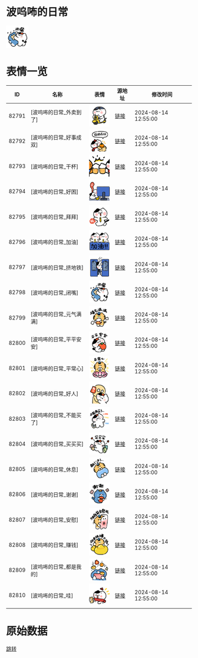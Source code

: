 # 波呜咘的日常

<img src="./cover.png" height="60" alt="cover" />

# 表情一览

|ID|名称|表情|源地址|修改时间|
|----|----|----|----|----|
|82791|[波呜咘的日常_外卖到了]|<img src="./pic/082791_%5B波呜咘的日常_外卖到了%5D.png" height="60" alt="外卖到了"/>|[链接](https://i0.hdslb.com/bfs/garb/cdf66f53362ec79273f1f9fd469247d0fb84d702.png)|2024-08-14 12:55:00|
|82792|[波呜咘的日常_好事成双]|<img src="./pic/082792_%5B波呜咘的日常_好事成双%5D.png" height="60" alt="好事成双"/>|[链接](https://i0.hdslb.com/bfs/garb/99b1e7edb68c953b0f7ca57763a015338a10698a.png)|2024-08-14 12:55:00|
|82793|[波呜咘的日常_干杯]|<img src="./pic/082793_%5B波呜咘的日常_干杯%5D.png" height="60" alt="干杯"/>|[链接](https://i0.hdslb.com/bfs/garb/6ea588d49e252b024675b0584a0ce12c39d35adf.png)|2024-08-14 12:55:00|
|82794|[波呜咘的日常_好困]|<img src="./pic/082794_%5B波呜咘的日常_好困%5D.png" height="60" alt="好困"/>|[链接](https://i0.hdslb.com/bfs/garb/0fff13f251ae1a8e7c5f883b4ba4a450ee12ed74.png)|2024-08-14 12:55:00|
|82795|[波呜咘的日常_拜拜]|<img src="./pic/082795_%5B波呜咘的日常_拜拜%5D.png" height="60" alt="拜拜"/>|[链接](https://i0.hdslb.com/bfs/garb/e844250bcbd837975683d0da0c1c46cebf34bf24.png)|2024-08-14 12:55:00|
|82796|[波呜咘的日常_加油]|<img src="./pic/082796_%5B波呜咘的日常_加油%5D.png" height="60" alt="加油"/>|[链接](https://i0.hdslb.com/bfs/garb/a71a107ba1c54e7f001f356d75cb97bbf969b2b2.png)|2024-08-14 12:55:00|
|82797|[波呜咘的日常_挤地铁]|<img src="./pic/082797_%5B波呜咘的日常_挤地铁%5D.png" height="60" alt="挤地铁"/>|[链接](https://i0.hdslb.com/bfs/garb/64e3ab6f4c31e9833619035b22dfe299e386b0e3.png)|2024-08-14 12:55:00|
|82798|[波呜咘的日常_闭嘴]|<img src="./pic/082798_%5B波呜咘的日常_闭嘴%5D.png" height="60" alt="闭嘴"/>|[链接](https://i0.hdslb.com/bfs/garb/0067ec16c8adbf9f4ad361ec174f0c03a36fbd83.png)|2024-08-14 12:55:00|
|82799|[波呜咘的日常_元气满满]|<img src="./pic/082799_%5B波呜咘的日常_元气满满%5D.png" height="60" alt="元气满满"/>|[链接](https://i0.hdslb.com/bfs/garb/ee5ecdd8bfb398c1345ab3a9960dc57ff0052957.png)|2024-08-14 12:55:00|
|82800|[波呜咘的日常_平平安安]|<img src="./pic/082800_%5B波呜咘的日常_平平安安%5D.png" height="60" alt="平平安安"/>|[链接](https://i0.hdslb.com/bfs/garb/c067d8a7ff396b49a979ff14023fda83e8318aab.png)|2024-08-14 12:55:00|
|82801|[波呜咘的日常_平常心]|<img src="./pic/082801_%5B波呜咘的日常_平常心%5D.png" height="60" alt="平常心"/>|[链接](https://i0.hdslb.com/bfs/garb/9b77248ab6c417dfbc1f7c5cec5e7a730063f492.png)|2024-08-14 12:55:00|
|82802|[波呜咘的日常_好人]|<img src="./pic/082802_%5B波呜咘的日常_好人%5D.png" height="60" alt="好人"/>|[链接](https://i0.hdslb.com/bfs/garb/fcec604507dd2f1d1b7aab66ce0d94966df90e2d.png)|2024-08-14 12:55:00|
|82803|[波呜咘的日常_不能买了]|<img src="./pic/082803_%5B波呜咘的日常_不能买了%5D.png" height="60" alt="不能买了"/>|[链接](https://i0.hdslb.com/bfs/garb/c56e17428a21f75ad81507c1cbd4eece02a33f01.png)|2024-08-14 12:55:00|
|82804|[波呜咘的日常_买买买]|<img src="./pic/082804_%5B波呜咘的日常_买买买%5D.png" height="60" alt="买买买"/>|[链接](https://i0.hdslb.com/bfs/garb/6f6e4be9845a8098d0eafeb470649fd52ad9abaf.png)|2024-08-14 12:55:00|
|82805|[波呜咘的日常_休息]|<img src="./pic/082805_%5B波呜咘的日常_休息%5D.png" height="60" alt="休息"/>|[链接](https://i0.hdslb.com/bfs/garb/94c227bca02ac96e56579cebb388cbd2cbd92b8e.png)|2024-08-14 12:55:00|
|82806|[波呜咘的日常_谢谢]|<img src="./pic/082806_%5B波呜咘的日常_谢谢%5D.png" height="60" alt="谢谢"/>|[链接](https://i0.hdslb.com/bfs/garb/9b13197245f343729698ab18d18926f76f6aac29.png)|2024-08-14 12:55:00|
|82807|[波呜咘的日常_安慰]|<img src="./pic/082807_%5B波呜咘的日常_安慰%5D.png" height="60" alt="安慰"/>|[链接](https://i0.hdslb.com/bfs/garb/6cd5f6bf9edcf22e9eb891a9252bed519beef51f.png)|2024-08-14 12:55:00|
|82808|[波呜咘的日常_赚钱]|<img src="./pic/082808_%5B波呜咘的日常_赚钱%5D.png" height="60" alt="赚钱"/>|[链接](https://i0.hdslb.com/bfs/garb/4ff7d6469b28c59edfeb451089a1e4f3475e7752.png)|2024-08-14 12:55:00|
|82809|[波呜咘的日常_都是我的]|<img src="./pic/082809_%5B波呜咘的日常_都是我的%5D.png" height="60" alt="都是我的"/>|[链接](https://i0.hdslb.com/bfs/garb/1dc571aa99f8033d7d55403367f4c24e599a716a.png)|2024-08-14 12:55:00|
|82810|[波呜咘的日常_哇]|<img src="./pic/082810_%5B波呜咘的日常_哇%5D.png" height="60" alt="哇"/>|[链接](https://i0.hdslb.com/bfs/garb/0b15f61f02adc7ae1e1fa8bb4d844050335c287d.png)|2024-08-14 12:55:00|

# 原始数据

[跳转](./raw.json)

